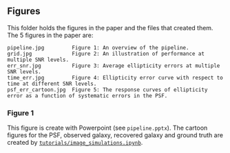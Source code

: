 ## Figures

This folder holds the figures in the paper and the files that created them. The 5 figures in the paper are:

    pipeline.jpg         Figure 1: An overview of the pipeline.
    grid.jpg             Figure 2: An illustration of performance at multiple SNR levels.
    err_snr.jpg          Figure 3: Average ellipticity errors at multiple SNR levels.
    time_err.jpg         Figure 4: Ellipticity error curve with respect to time at different SNR levels.
    psf_err_cartoon.jpg  Figure 5: The response curves of ellipticity error as a function of systematic errors in the PSF.

### Figure 1
This figure is create with Powerpoint (see `pipeline.pptx`). The cartoon figures for the PSF, observed galaxy, recovered galaxy and ground truth are created by [`tutorials/image_simulations.ipynb`](https://github.com/Lukeli0425/Galaxy-Deconv/blob/main/tutorials/image_simulation.ipynb).